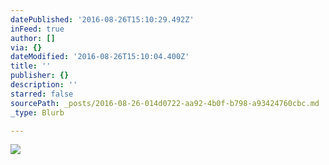 ```yaml
---
datePublished: '2016-08-26T15:10:29.492Z'
inFeed: true
author: []
via: {}
dateModified: '2016-08-26T15:10:04.400Z'
title: ''
publisher: {}
description: ''
starred: false
sourcePath: _posts/2016-08-26-014d0722-aa92-4b0f-b798-a93424760cbc.md
_type: Blurb

---
```

![](https://the-grid-user-content.s3-us-west-2.amazonaws.com/444b49ba-eb98-4ba1-9d26-3e62120ecfe5.jpg)